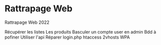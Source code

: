 # Rattrapage Web
Rattrapage Web 2022

Récupérer les listes
Les produits
Basculer un compte user en admin
Bdd à pofiner
Utiliser l'api
Réparer login.php
htaccess
2vhosts
WPA

